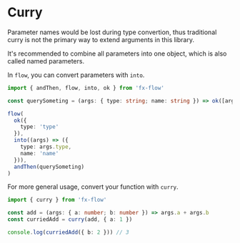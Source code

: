 # Curry

Parameter names would be lost during type convertion, thus traditional curry is not the primary way to extend arguments in this library.

It's recommended to combine all parameters into one object, which is also called named parameters.

In `flow`, you can convert parameters with `into`.

```typescript
import { andThen, flow, into, ok } from 'fx-flow'

const querySometing = (args: { type: string; name: string }) => ok([args.type, args.name])

flow(
  ok({
    type: 'type'
  }),
  into((args) => ({
    type: args.type,
    name: 'name'
  })),
  andThen(querySometing)
)
```

For more general usage, convert your function with `curry`.

```typescript
import { curry } from 'fx-flow'

const add = (args: { a: number; b: number }) => args.a + args.b
const curriedAdd = curry(add, { a: 1 })

console.log(curriedAdd({ b: 2 })) // 3
```
